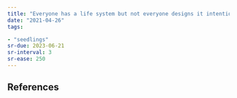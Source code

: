 ```yaml
---
title: "Everyone has a life system but not everyone designs it intentionally"
date: "2021-04-26"
tags:

- "seedlings"
sr-due: 2023-06-21
sr-interval: 3
sr-ease: 250
---
```




## References